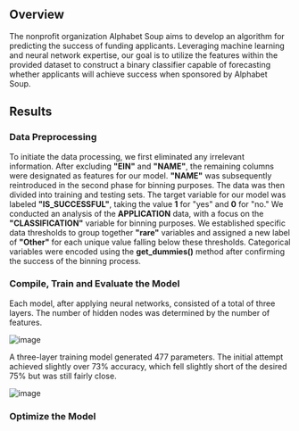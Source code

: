## Overview

The nonprofit organization Alphabet Soup aims to develop an algorithm for predicting the success of funding applicants.
Leveraging machine learning and neural network expertise, our goal is to utilize the features within the provided dataset to construct a binary classifier capable of forecasting whether applicants will achieve success when sponsored by Alphabet Soup.

## Results

### Data Preprocessing

To initiate the data processing, we first eliminated any irrelevant information. After excluding **"EIN"** and **"NAME"**, the remaining columns were designated as features for our model. **"NAME"** was subsequently reintroduced in the second phase for binning purposes.
The data was then divided into training and testing sets. The target variable for our model was labeled **"IS_SUCCESSFUL"**, taking the value **1** for "yes" and **0** for "no."
We conducted an analysis of the **APPLICATION** data, with a focus on the **"CLASSIFICATION"** variable for binning purposes. We established specific data thresholds to group together **"rare"** variables and assigned a new label of **"Other"** for each unique value falling below these thresholds.
Categorical variables were encoded using the **get_dummies()** method after confirming the success of the binning process.

### Compile, Train and Evaluate the Model

Each model, after applying neural networks, consisted of a total of three layers. 
The number of hidden nodes was determined by the number of features.

![image](https://github.com/jhyang13/ds_bootcamp_module21/assets/98197333/a85ad66c-ef8b-48c0-9797-f572e358c8bc)

A three-layer training model generated 477 parameters. 
The initial attempt achieved slightly over 73% accuracy, which fell slightly short of the desired 75% but was still fairly close.

![image](https://github.com/jhyang13/ds_bootcamp_module21/assets/98197333/dfb85cf4-f008-4f77-b63e-b3c6195c8f23)

### Optimize the Model

